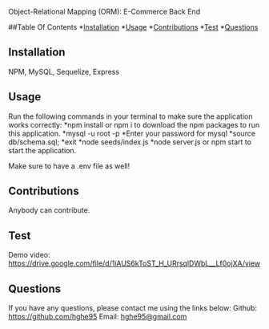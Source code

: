 Object-Relational Mapping (ORM): E-Commerce Back End

##Table Of Contents
  *[Installation](#installation)
  *[Usage](#usage) 
  *[Contributions](#contributions)
  *[Test](#test)
  *[Questions](#questions)

## Installation
NPM, MySQL, Sequelize, Express

## Usage
Run the following commands in your terminal to make sure the application works correctly:
*npm install or npm i to download the npm packages to run this application.
*mysql -u root -p
*Enter your password for mysql
*source db/schema.sql;
*exit
*node seeds/index.js
*node server.js or npm start to start the application.

Make sure to have a .env file as well!
## Contributions
Anybody can contribute. 

## Test
Demo video: https://drive.google.com/file/d/1iAUS6kToST_H_URrsqlDWbL__Lf0ojXA/view

## Questions
If you have any questions, please contact me using the links below:
Github: https://github.com/hghe95
Email: hghe95@gmail.com
  
